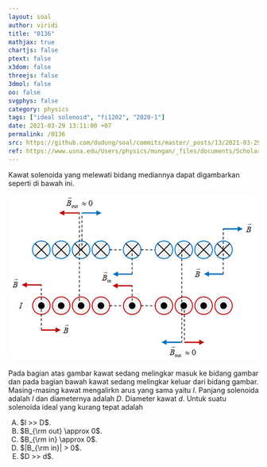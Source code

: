 ```yaml
---
layout: soal
author: viridi
title: "0136"
mathjax: true
chartjs: false
ptext: false
x3dom: false
threejs: false
3dmol: false
oo: false
svgphys: false
category: physics
tags: ["ideal solenoid", "fi1202", "2020-1"]
date: 2021-03-29 13:11:00 +07
permalink: /0136
src: https://github.com/dudung/soal/commits/master/_posts/13/2021-03-29-ideal-solenoid.md
ref: https://www.usna.edu/Users/physics/mungan/_files/documents/Scholarship/IdealSolenoid1.pdf
---
```

Kawat solenoida yang melewati bidang mediannya dapat digambarkan seperti di bawah ini.

![](/assets/img/13/0136.png)

Pada bagian atas gambar kawat sedang melingkar masuk ke bidang gambar dan pada bagian bawah kawat sedang melingkar keluar dari bidang gambar. Masing-masing kawat mengalirkn arus yang sama yaitu $I$. Panjang solenoida adalah $l$ dan diameternya adalah $D$. Diameter kawat $d$. Untuk suatu solenoida ideal yang kurang tepat adalah

<ol type="A">
<li>$l >> D$.
<li>$B_{\rm out} \approx 0$.
<li>$B_{\rm in} \approx 0$.
<li>$|B_{\rm in}| > 0$.
<li>$D >> d$.
